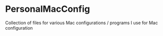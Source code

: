# PersonalMacConfig
Collection of files for various Mac configurations / programs I use for Mac configuration
